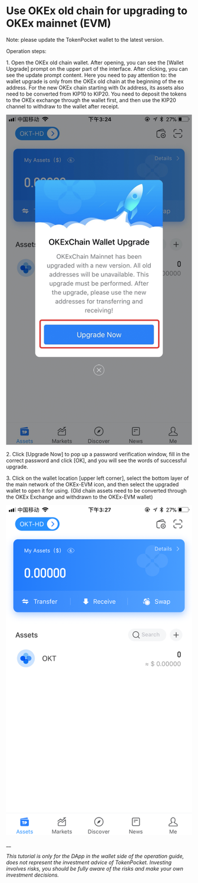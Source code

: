 # Use OKEx old chain for upgrading to OKEx mainnet (EVM)

Note: please update the TokenPocket wallet to the latest version.

Operation steps:&#x20;

1\. Open the OKEx old chain wallet. After opening, you can see the \[Wallet Upgrade] prompt on the upper part of the interface. After clicking, you can see the update prompt content. Here you need to pay attention to: the wallet upgrade is only from the OKEx old chain at the beginning of the ex address. For the new OKEx chain starting with 0x address, its assets also need to be converted from KIP10 to KIP20. You need to deposit the tokens to the OKEx exchange through the wallet first, and then use the KIP20 channel to withdraw to the wallet after receipt.

![](<../.gitbook/assets/1 (19).png>)



2\. Click \[Upgrade Now] to pop up a password verification window, fill in the correct password and click \[OK], and you will see the words of successful upgrade.





3\. Click on the wallet location \[upper left corner], select the bottom layer of the main network of the OKEx-EVM icon, and then select the upgraded wallet to open it for using. (Old chain assets need to be converted through the OKEx Exchange and withdrawn to the OKEx-EVM wallet)

![](<../.gitbook/assets/2 (11) (2).png>)



__

_This tutorial is only for the DApp in the wallet side of the operation guide, does not represent the investment advice of TokenPocket. Investing involves risks, you should be fully aware of the risks and make your own investment decisions._
